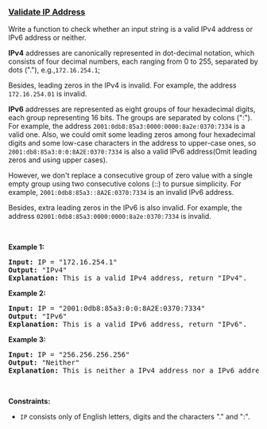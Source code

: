 ### [Validate IP Address](https://leetcode.com/problems/validate-ip-address)

<p>Write a function to check whether an input string is a valid IPv4 address or IPv6 address or neither.</p>

<p><b>IPv4</b> addresses are canonically represented in dot-decimal notation, which consists of four decimal numbers, each ranging from 0 to 255, separated by dots (&quot;.&quot;), e.g.,<code>172.16.254.1</code>;</p>

<p>Besides, leading zeros in the IPv4 is invalid. For example, the address <code>172.16.254.01</code> is invalid.</p>

<p><b>IPv6</b> addresses are represented as eight groups of four hexadecimal digits, each group representing 16 bits. The groups are separated by colons (&quot;:&quot;). For example, the address <code>2001:0db8:85a3:0000:0000:8a2e:0370:7334</code> is a valid one. Also, we could omit some leading zeros among four hexadecimal digits and some low-case characters in the address to upper-case ones, so <code>2001:db8:85a3:0:0:8A2E:0370:7334</code> is also a valid IPv6 address(Omit leading zeros and using upper cases).</p>

<p>However, we don&#39;t replace a consecutive group of zero value with a single empty group using two consecutive colons (::) to pursue simplicity. For example, <code>2001:0db8:85a3::8A2E:0370:7334</code> is an invalid IPv6 address.</p>

<p>Besides, extra leading zeros in the IPv6 is also invalid. For example, the address <code>02001:0db8:85a3:0000:0000:8a2e:0370:7334</code> is invalid.</p>

<p>&nbsp;</p>
<p><strong>Example 1:</strong></p>

<pre>
<strong>Input:</strong> IP = &quot;172.16.254.1&quot;
<strong>Output:</strong> &quot;IPv4&quot;
<strong>Explanation:</strong> This is a valid IPv4 address, return &quot;IPv4&quot;.
</pre>

<p><strong>Example 2:</strong></p>

<pre>
<strong>Input:</strong> IP = &quot;2001:0db8:85a3:0:0:8A2E:0370:7334&quot;
<strong>Output:</strong> &quot;IPv6&quot;
<strong>Explanation:</strong> This is a valid IPv6 address, return &quot;IPv6&quot;.
</pre>

<p><strong>Example 3:</strong></p>

<pre>
<strong>Input:</strong> IP = &quot;256.256.256.256&quot;
<strong>Output:</strong> &quot;Neither&quot;
<strong>Explanation:</strong> This is neither a IPv4 address nor a IPv6 address.
</pre>

<p>&nbsp;</p>
<p><strong>Constraints:</strong></p>

<ul>
	<li><code>IP</code> consists only of English letters, digits and the characters &quot;.&quot; and &quot;:&quot;.</li>
</ul>
